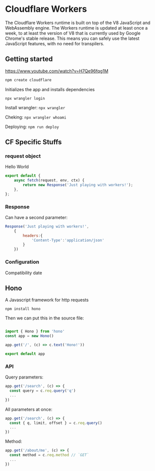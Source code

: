 # Cloudflare Workers

The Cloudflare Workers runtime is built on top of the V8 JavaScript and WebAssembly engine. The Workers runtime is updated at least once a week, to at least the version of V8 that is currently used by Google Chrome's stable release. This means you can safely use the latest JavaScript features, with no need for transpilers.


## Getting started

https://www.youtube.com/watch?v=H7Qe96fqg1M

```bash
npm create cloudflare
```

Initializes the app and installs dependencies

```npx wrangler login```

Install wrangler: ```npx wrangler```

Cheking: ```npx wrangler whoami```

Deploying: ```npm run deploy```


## CF Specific Stuffs

### request object

Hello World

```javascript
export default {
	async fetch(request, env, ctx) {
		return new Response('Just playing with workers!');
	},
};
```

### Response

Can have a second parameter:

```javascript
Response('Just playing with workers!',
	{
		headers:{
			'Content-Type':'application/json'
		}
	})
```

### Configuration

Compatibility date


## Hono

A Javascript framework for http requests

```npm install hono```

Then we can put this in the source file:

```javascript

import { Hono } from 'hono'
const app = new Hono()

app.get('/', (c) => c.text('Hono!'))

export default app

```

### API

Query parameters: 

```javascript
app.get('/search', (c) => {
  const query = c.req.query('q')
  ...
})
```

All parameters at once:

```javascript
app.get('/search', (c) => {
  const { q, limit, offset } = c.req.query()
  ...
})
```

Method:

```javascript
app.get('/about/me', (c) => {
  const method = c.req.method // `GET`
  ...
})
```

